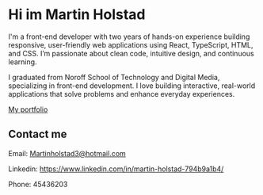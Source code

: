 # Hi im Martin Holstad

I'm a front-end developer with two years of hands-on experience building responsive, user-friendly web applications using React, TypeScript, HTML, and CSS. I’m passionate about clean code, intuitive design, and continuous learning. 

I graduated from Noroff School of Technology and Digital Media, specializing in front-end development. I love building interactive, real-world applications that solve problems and enhance everyday experiences.

[My portfolio]([https://epic-archimedes-6d6ed7.netlify.app/](https://app.netlify.com/projects/martin-holstad-portfolio/overview))

## Contact me

Email: Martinholstad3@hotmail.com

Linkedin: https://www.linkedin.com/in/martin-holstad-794b9a1b4/

Phone: 45436203
